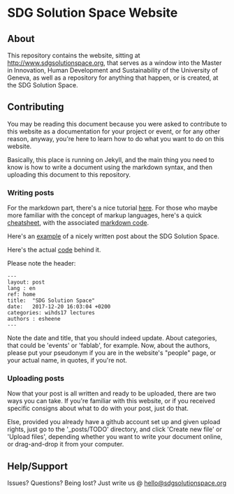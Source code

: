 # SDG Solution Space Website

## About
This repository contains the website, sitting at http://www.sdgsolutionspace.org, that serves as a window into the Master in Innovation, Human Development  and Sustainability of the University of Geneva, as well as a repository for anything that happen, or is created, at the SDG Solution Space.

## Contributing
You may be reading this document because you were asked to contribute to this website as a documentation for your project or event, or for any other reason, anyway, you're here to learn how to do what you want to do on this website.

Basically, this place is running on Jekyll, and the main thing you need to know is how to write a document using the markdown syntax, and then uploading this document to this repository.

### Writing posts
For the markdown part, there's a nice tutorial [here](https://blog.ghost.org/markdown/). For those who maybe more familiar with the concept of markup languages, here's a quick [cheatsheet](http://www.jekyllnow.com/Markdown-Style-Guide/), with the associated [markdown code](https://raw.githubusercontent.com/barryclark/www.jekyllnow.com/gh-pages/_posts/2014-6-19-Markdown-Style-Guide.md).

Here's an [example](https://github.com/sdgsolutionspace/website/blob/master/_posts/Fall17Workshop/2017-12-20-SDG-Solution-Space.markdown) of a nicely written post about the SDG Solution Space.

Here's the actual [code](https://raw.githubusercontent.com/sdgsolutionspace/website/master/_posts/Fall17Workshop/2017-12-20-SDG-Solution-Space.markdown) behind it. 

Please note the header:
```jekyll
---
layout: post
lang : en
ref: home
title:  "SDG Solution Space"
date:   2017-12-20 16:03:04 +0200
categories: wihds17 lectures
authors : esheene
---
```
Note the date and title, that you should indeed update. About categories, that could be 'events' or 'fablab', for example.
Now, about the authors, please put your pseudonym if you are in the website's "people" page, or your actual name, in quotes, if you're not.

### Uploading posts

Now that your post is all written and ready to be uploaded, there are two ways you can take. If you're familiar with this website, or if you received specific consigns about what to do with your post, just do that. 

Else, provided you already have a github account set up and given upload rights, just go to the '\_posts/TODO' directory, and click 'Create new file' or 'Upload files', depending whether you want to write your document online, or drag-and-drop it from your computer.

## Help/Support

Issues? Questions? Being lost? Just write us @ hello@sdgsolutionspace.org 
